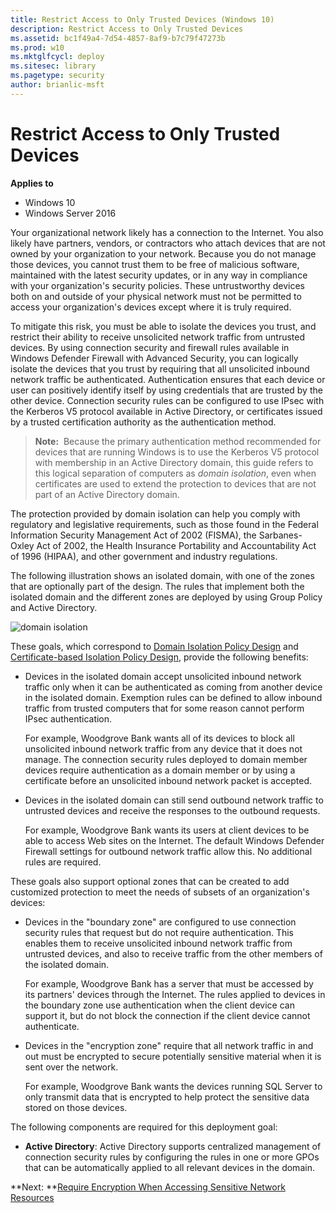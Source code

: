 ```yaml
---
title: Restrict Access to Only Trusted Devices (Windows 10)
description: Restrict Access to Only Trusted Devices
ms.assetid: bc1f49a4-7d54-4857-8af9-b7c79f47273b
ms.prod: w10
ms.mktglfcycl: deploy
ms.sitesec: library
ms.pagetype: security
author: brianlic-msft
---
```


# Restrict Access to Only Trusted Devices

**Applies to**
-   Windows 10
-   Windows Server 2016

Your organizational network likely has a connection to the Internet. You also likely have partners, vendors, or contractors who attach devices that are not owned by your organization to your network. Because you do not manage those devices, you cannot trust them to be free of malicious software, maintained with the latest security updates, or in any way in compliance with your organization's security policies. These untrustworthy devices both on and outside of your physical network must not be permitted to access your organization's devices except where it is truly required.

To mitigate this risk, you must be able to isolate the devices you trust, and restrict their ability to receive unsolicited network traffic from untrusted devices. By using connection security and firewall rules available in Windows Defender Firewall with Advanced Security, you can logically isolate the devices that you trust by requiring that all unsolicited inbound network traffic be authenticated. Authentication ensures that each device or user can positively identify itself by using credentials that are trusted by the other device. Connection security rules can be configured to use IPsec with the Kerberos V5 protocol available in Active Directory, or certificates issued by a trusted certification authority as the authentication method.

>**Note:**  Because the primary authentication method recommended for devices that are running Windows is to use the Kerberos V5 protocol with membership in an Active Directory domain, this guide refers to this logical separation of computers as *domain isolation*, even when certificates are used to extend the protection to devices that are not part of an Active Directory domain.

The protection provided by domain isolation can help you comply with regulatory and legislative requirements, such as those found in the Federal Information Security Management Act of 2002 (FISMA), the Sarbanes-Oxley Act of 2002, the Health Insurance Portability and Accountability Act of 1996 (HIPAA), and other government and industry regulations.

The following illustration shows an isolated domain, with one of the zones that are optionally part of the design. The rules that implement both the isolated domain and the different zones are deployed by using Group Policy and Active Directory.

![domain isolation](images/wfas-domainiso.gif)

These goals, which correspond to [Domain Isolation Policy Design](domain-isolation-policy-design.md) and [Certificate-based Isolation Policy Design](certificate-based-isolation-policy-design.md), provide the following benefits:

-   Devices in the isolated domain accept unsolicited inbound network traffic only when it can be authenticated as coming from another device in the isolated domain. Exemption rules can be defined to allow inbound traffic from trusted computers that for some reason cannot perform IPsec authentication.

    For example, Woodgrove Bank wants all of its devices to block all unsolicited inbound network traffic from any device that it does not manage. The connection security rules deployed to domain member devices require authentication as a domain member or by using a certificate before an unsolicited inbound network packet is accepted.

-   Devices in the isolated domain can still send outbound network traffic to untrusted devices and receive the responses to the outbound requests.

    For example, Woodgrove Bank wants its users at client devices to be able to access Web sites on the Internet. The default Windows Defender Firewall settings for outbound network traffic allow this. No additional rules are required.

These goals also support optional zones that can be created to add customized protection to meet the needs of subsets of an organization's devices:

-   Devices in the "boundary zone" are configured to use connection security rules that request but do not require authentication. This enables them to receive unsolicited inbound network traffic from untrusted devices, and also to receive traffic from the other members of the isolated domain.

    For example, Woodgrove Bank has a server that must be accessed by its partners' devices through the Internet. The rules applied to devices in the boundary zone use authentication when the client device can support it, but do not block the connection if the client device cannot authenticate.

-   Devices in the "encryption zone" require that all network traffic in and out must be encrypted to secure potentially sensitive material when it is sent over the network.

    For example, Woodgrove Bank wants the devices running SQL Server to only transmit data that is encrypted to help protect the sensitive data stored on those devices.

The following components are required for this deployment goal:

-   **Active Directory**: Active Directory supports centralized management of connection security rules by configuring the rules in one or more GPOs that can be automatically applied to all relevant devices in the domain.

**Next: **[Require Encryption When Accessing Sensitive Network Resources](require-encryption-when-accessing-sensitive-network-resources.md)
